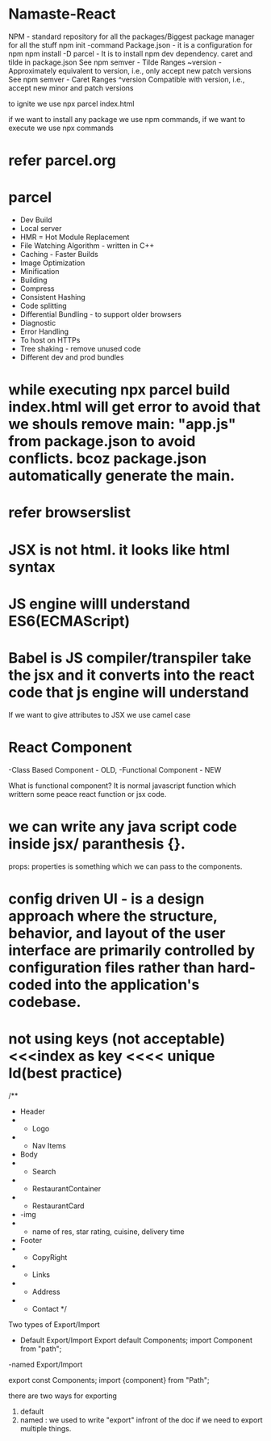 # Namaste-React

NPM - standard repository for all the packages/Biggest package manager for all the stuff 
npm init -command
Package.json - it is a configuration for npm 
npm install -D parcel - It is to install npm dev dependency. 
caret and tilde in package.json
See npm semver - Tilde Ranges
~version - Approximately equivalent to version, i.e., only accept new patch versions
See npm semver - Caret Ranges
^version	Compatible with version, i.e., accept new minor and patch versions


to ignite we use npx parcel index.html

if we want to install any package we use npm commands, if we want to execute we use npx commands 

# refer parcel.org 
# parcel
- Dev Build
- Local server
- HMR = Hot Module Replacement
- File Watching Algorithm - written in C++
- Caching - Faster Builds 
- Image Optimization
- Minification
- Building 
- Compress
- Consistent Hashing 
- Code splitting
- Differential Bundling - to support older browsers
- Diagnostic
- Error Handling
- To host on HTTPs
- Tree shaking - remove unused code
- Different dev and prod bundles


# while executing npx parcel build index.html will get error to avoid that we shouls remove main: "app.js" from package.json to avoid conflicts. bcoz package.json automatically generate the main. 

# refer browserslist

# JSX is not html. it looks like html syntax

# JS engine willl understand ES6(ECMAScript)

# Babel is JS compiler/transpiler take the jsx and it converts into the react code that js engine will understand 

If we want to give attributes to JSX we use camel case 

# React Component
-Class Based Component - OLD, -Functional Component - NEW

What is functional component?
It is normal javascript function which writtern some peace react function or jsx code.

# we can write any java script code inside jsx/ paranthesis {}.

props: properties is something which we can pass to the components. 

# config driven UI - is a design approach where the structure, behavior, and layout of the user interface are primarily controlled by configuration files rather than hard-coded into the application's codebase. 

# not using keys (not acceptable) <<<index as key <<<< unique Id(best practice)

/**
 * Header
 * - Logo
 * - Nav Items
 * Body
 * - Search 
 * - RestaurantContainer
 * - RestaurantCard
 *   -img
 *   - name of res, star rating, cuisine, delivery time
 * Footer
 * - CopyRight
 * - Links
 * - Address
 * - Contact
 */

Two types of Export/Import

- Default Export/Import
Export default Components;
import Component from "path";

-named Export/Import

export const Components;
import {component} from "Path";

there are two ways for exporting 
1. default
2. named : we used to write "export" infront of the doc if we need to export multiple things. 